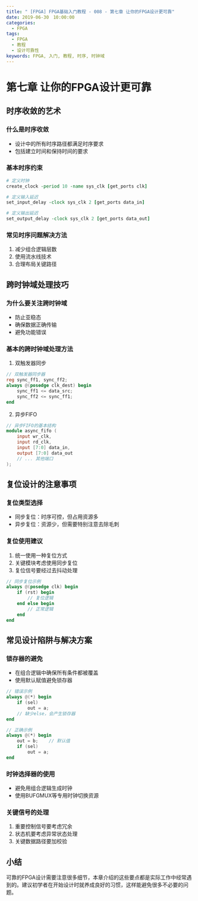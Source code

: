 ```yaml
---
title: " [FPGA] FPGA基础入门教程 - 008 - 第七章 让你的FPGA设计更可靠"
date: 2019-06-30　10:00:00
categories:
  - FPGA
tags:
  - FPGA
  - 教程
  - 设计可靠性
keywords: FPGA, 入门, 教程, 时序, 时钟域
---
```


# 第七章 让你的FPGA设计更可靠

## 时序收敛的艺术

### 什么是时序收敛
- 设计中的所有时序路径都满足时序要求
- 包括建立时间和保持时间的要求

### 基本时序约束
```tcl
# 定义时钟
create_clock -period 10 -name sys_clk [get_ports clk]

# 定义输入延迟
set_input_delay -clock sys_clk 2 [get_ports data_in]

# 定义输出延迟
set_output_delay -clock sys_clk 2 [get_ports data_out]
```

### 常见时序问题解决方法
1. 减少组合逻辑层数
2. 使用流水线技术
3. 合理布局关键路径

## 跨时钟域处理技巧

### 为什么要关注跨时钟域
- 防止亚稳态
- 确保数据正确传输
- 避免功能错误

### 基本的跨时钟域处理方法
1. 双触发器同步
```verilog
// 双触发器同步器
reg sync_ff1, sync_ff2;
always @(posedge clk_dest) begin
    sync_ff1 <= data_src;
    sync_ff2 <= sync_ff1;
end
```

2. 异步FIFO
```verilog
// 异步FIFO的基本结构
module async_fifo (
    input wr_clk,
    input rd_clk,
    input [7:0] data_in,
    output [7:0] data_out
    // ... 其他端口
);
```

## 复位设计的注意事项

### 复位类型选择
- 同步复位：时序可控，但占用资源多
- 异步复位：资源少，但需要特别注意去除毛刺

### 复位使用建议
1. 统一使用一种复位方式
2. 关键模块考虑使用同步复位
3. 复位信号要经过去抖动处理

```verilog
// 同步复位示例
always @(posedge clk) begin
    if (rst) begin
        // 复位逻辑
    end else begin
        // 正常逻辑
    end
end
```

## 常见设计陷阱与解决方案

### 锁存器的避免
- 在组合逻辑中确保所有条件都被覆盖
- 使用默认赋值避免锁存器

```verilog
// 错误示例
always @(*) begin
    if (sel)
        out = a;
    // 缺少else，会产生锁存器
end

// 正确示例
always @(*) begin
    out = b;    // 默认值
    if (sel)
        out = a;
end
```

### 时钟选择器的使用
- 避免用组合逻辑生成时钟
- 使用BUFGMUX等专用时钟切换资源

### 关键信号的处理
1. 重要控制信号要考虑冗余
2. 状态机要考虑异常状态处理
3. 关键数据路径要加校验

## 小结
可靠的FPGA设计需要注意很多细节，本章介绍的这些要点都是实际工作中经常遇到的。建议初学者在开始设计时就养成良好的习惯，这样能避免很多不必要的问题。
